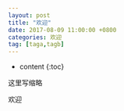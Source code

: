 ```yaml
---
layout: post
title: "欢迎"
date: 2017-08-09 11:00:00 +0800 
categories: 欢迎
tag: [taga,tagb]
---
```

* content
{:toc}

这里写缩略

<!-- more -->
<!-- TOC -->
欢迎
